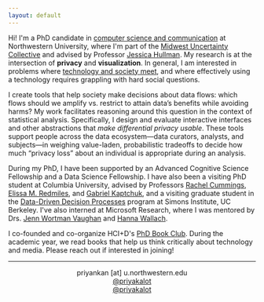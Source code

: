 ```yaml
---
layout: default
---
```


Hi! I'm a PhD candidate in [computer science and communication](https://tsb.northwestern.edu/ "https://tsb.northwestern.edu/") at Northwestern University, where I'm part of the [Midwest Uncertainty Collective](https://mucollective.northwestern.edu/) and advised by Professor [Jessica Hullman](http://users.eecs.northwestern.edu/~jhullman/). My research is at the intersection of <b>privacy</b> and <b>visualization</b>. In general, I am interested in problems where [technology and society meet](https://priyakalot.github.io/papers/Whats_Driving_Conflicts_Around_Differential_Privacy_for_the_U.S._Census.pdf), and where effectively using a technology requires grappling with hard social questions.

I create tools that help society make decisions about data flows: which flows should we amplify vs. restrict to attain data’s benefits while avoiding harms? My work facilitates reasoning around this question in the context of statistical analysis. Specifically, I design and evaluate interactive interfaces and other abstractions that <i>make differential privacy usable</i>. These tools support people across the data ecosystem—data curators, analysts, and subjects—in weighing value-laden, probabilistic tradeoffs to decide how much “privacy loss” about an individual is appropriate during an analysis. 

During my PhD, I have been supported by an Advanced Cognitive Science Fellowship and a Data Science Fellowship. I have also been a visiting PhD student at Columbia University, advised by Professors [Rachel Cummings](https://rachelcummings.com/), [Elissa M. Redmiles](https://elissaredmiles.com/), and [Gabriel Kaptchuk](https://cs-people.bu.edu/kaptchuk/), and a visiting graduate student in the [Data-Driven Decision Processes](https://simons.berkeley.edu/programs/datadriven2022) program at Simons Institute, UC Berkeley. I've also interned at Microsoft Research, where I was mentored by Drs. [Jenn Wortman Vaughan](http://www.jennwv.com/) and [Hanna Wallach](http://dirichlet.net/).

I co-founded and co-organize HCI+D's [PhD Book Club](https://hci.northwestern.edu/news-events/phd-book-club.html). During the academic year, we read books that help us think critically about technology and media. Please reach out if interested in joining!

<hr>
<p align="center"><i class="fas fa-envelope"></i> priyankan [at] u.northwestern.edu <br/>
<i class="fab fa-mastodon"></i> <a href="https://hci.social/@priyakalot" target="_blank">@priyakalot</a> <br/>
<i class="fab fa-twitter"></i> <a href="https://twitter.com/priyakalot" target="_blank">@priyakalot</a></p>

<!-- <img class="profile-custom" src="profile.jpeg"> -->
